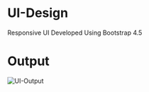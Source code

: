 # UI-Design
Responsive UI Developed Using Bootstrap 4.5
# Output
![UI-Output](https://user-images.githubusercontent.com/92413748/144605070-6dd043e5-cdc9-49dd-a850-407bc029a75e.png)
